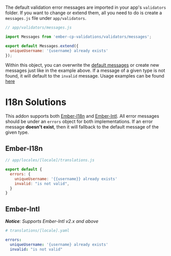 The default validation error messages are imported in your app's `validators` folder. If you want to change or extend them, all you need to do is create a `messages.js` file under `app/validators`.

```javascript
// app/validators/messages.js

import Messages from 'ember-cp-validations/validators/messages';

export default Messages.extend({
  uniqueUsername: '{username} already exists'
});
```

Within this object, you can overwrite the [default messages](https://github.com/offirgolan/ember-cp-validations/blob/master/addon/validators/messages.js) or create new messages just like in the example above. If a message of a given type is not found, it will default to the `invalid` message. Usage examples can be found [here](validators/common/#createerrormessage)

# I18n Solutions

This addon supports both [Ember-I18n](https://github.com/jamesarosen/ember-i18n) and [Ember-Intl](https://github.com/yahoo/ember-intl). All error messages should be under an `errors` object for both implementations. If an error message **doesn't exist**, then it will fallback to the default message of the given type.

## Ember-I18n

```javascript
// app/locales/[locale]/translations.js

export default {
  errors: {
    uniqueUsername: '{{username}} already exists'
    invalid: "is not valid",
  }
}
```

## Ember-Intl

_**Notice**: Supports Ember-Intl v2.x and above_

```yaml
# translations/[locale].yaml

errors:
  uniqueUsername: '{username} already exists'
  invalid: "is not valid"
```

